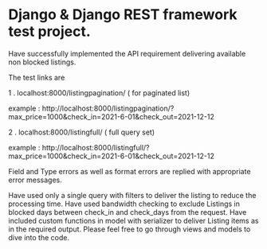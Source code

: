 # Django & Django REST framework test project.

Have successfully implemented the API requirement delivering available non blocked listings.


The test links are
 


1 . localhost:8000/listingpagination/ ( for paginated list)


example : http://localhost:8000/listingpagination/?max_price=1000&check_in=2021-6-01&check_out=2021-12-12



2 . localhost:8000/listingfull/ ( full query set)


example : http://localhost:8000/listingfull/?max_price=1000&check_in=2021-6-01&check_out=2021-12-12



Field and Type errors as well as format errors are replied with appropriate error messages.

Have used only a single query with filters to deliver the listing to reduce the processing time. Have used bandwidth checking to exclude Listings in blocked days between check_in and check_days from the request. Have included custom functions in model with serializer to deliver Listing items as in the required output. Please feel free to go through views and models to dive into the code.


